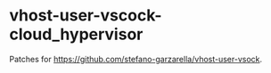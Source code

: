 # vhost-user-vscock-cloud_hypervisor

Patches for https://github.com/stefano-garzarella/vhost-user-vsock.
